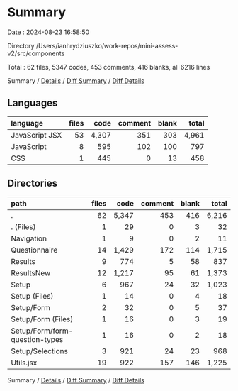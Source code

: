 # Summary

Date : 2024-08-23 16:58:50

Directory /Users/ianhrydziuszko/work-repos/mini-assess-v2/src/components

Total : 62 files,  5347 codes, 453 comments, 416 blanks, all 6216 lines

Summary / [Details](details.md) / [Diff Summary](diff.md) / [Diff Details](diff-details.md)

## Languages
| language | files | code | comment | blank | total |
| :--- | ---: | ---: | ---: | ---: | ---: |
| JavaScript JSX | 53 | 4,307 | 351 | 303 | 4,961 |
| JavaScript | 8 | 595 | 102 | 100 | 797 |
| CSS | 1 | 445 | 0 | 13 | 458 |

## Directories
| path | files | code | comment | blank | total |
| :--- | ---: | ---: | ---: | ---: | ---: |
| . | 62 | 5,347 | 453 | 416 | 6,216 |
| . (Files) | 1 | 29 | 0 | 3 | 32 |
| Navigation | 1 | 9 | 0 | 2 | 11 |
| Questionnaire | 14 | 1,429 | 172 | 114 | 1,715 |
| Results | 9 | 774 | 5 | 58 | 837 |
| ResultsNew | 12 | 1,217 | 95 | 61 | 1,373 |
| Setup | 6 | 967 | 24 | 32 | 1,023 |
| Setup (Files) | 1 | 14 | 0 | 4 | 18 |
| Setup/Form | 2 | 32 | 0 | 5 | 37 |
| Setup/Form (Files) | 1 | 16 | 0 | 3 | 19 |
| Setup/Form/form-question-types | 1 | 16 | 0 | 2 | 18 |
| Setup/Selections | 3 | 921 | 24 | 23 | 968 |
| Utils.jsx | 19 | 922 | 157 | 146 | 1,225 |

Summary / [Details](details.md) / [Diff Summary](diff.md) / [Diff Details](diff-details.md)